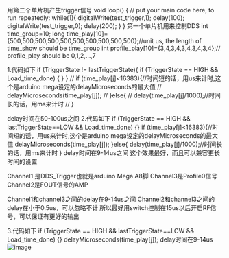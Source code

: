 用第二个单片机产生trigger信号
void loop() {
  // put your main code here, to run repeatedly:
  while(1){
  digitalWrite(test_trigger,1);
  delay(100);  
  digitalWrite(test_trigger,0);
  delay(200); 
  }
}
第一个单片机用来控制DDS
int time_group=10;
long time_play[10]={500,500,500,500,500,500,500,500,500,500};//unit us, the length of time_show should be time_group
int profile_play[10]={3,4,3,4,3,4,3,4,3,4};// profile_play should be 0,1,2,...,7

1.代码如下
if (TriggerState != lastTriggerState){
      if (TriggerState == HIGH && Load_time_done) {
}
}
//          if (time_play[j]<16383){//时间短的话，用us来计时,这个是arduino mega设定的delayMicroseconds的最大值
//            delayMicroseconds(time_play[j]);
//          }else{
//            delay(time_play[j]/1000);//时间长的话，用ms来计时
//          }

delay时间在50-100us之间
2.代码如下
if (TriggerState == HIGH && lastTriggerState==LOW && Load_time_done) {}
          if (time_play[j]<16383){//时间短的话，用us来计时,这个是arduino mega设定的delayMicroseconds的最大值
           delayMicroseconds(time_play[j]);
       }else{
           delay(time_play[j]/1000);//时间长的话，用ms来计时
  }
delay时间在9-14us之间
这个效果最好，而且可以兼容更长时间的设置


Channel1 是DDS_Trigger也就是arduino Mega A8脚
Channel3是Profile0信号
Channel2是FOUT信号的AMP

Channel1和channel3之间的delay在9-14us之间
Channel2和channel3之间的delay在小于0.5us，可以忽略不计
所以最好用switch控制在15us以后开启RF信号，可以保证有更好的输出




3.代码如下
if (TriggerState == HIGH && lastTriggerState==LOW && Load_time_done) {}
delayMicroseconds(time_play[j]);
delay时间在9-14us
![image](https://user-images.githubusercontent.com/39110126/134906979-e9e82cc5-6cda-49b0-a6ea-069b476835bf.png)
